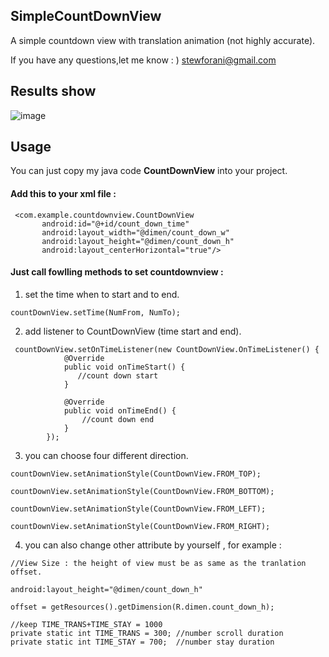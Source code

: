 ## SimpleCountDownView

A simple countdown view with translation animation (not highly accurate).

If you have any questions,let me know : )       stewforani@gmail.com

## Results show

![image](https://github.com/stewForAni/SimpleCountDownView/blob/master/gif%20or%20pic/countdown.gif)   

## Usage

You can just copy my java code   **CountDownView**   into your project.

#### Add this to your xml file :

```
 <com.example.countdownview.CountDownView
       android:id="@+id/count_down_time"
       android:layout_width="@dimen/count_down_w"
       android:layout_height="@dimen/count_down_h"
       android:layout_centerHorizontal="true"/>
```



#### Just call fowlling methods to set countdownview :

1) set the time when to start and to end.

```
countDownView.setTime(NumFrom, NumTo);
```

2) add listener to CountDownView (time start and end).

```
 countDownView.setOnTimeListener(new CountDownView.OnTimeListener() {
            @Override
            public void onTimeStart() {
               //count down start
            }

            @Override
            public void onTimeEnd() {
                //count down end
            }
        });
```

3) you can choose four different direction.

```
countDownView.setAnimationStyle(CountDownView.FROM_TOP);

countDownView.setAnimationStyle(CountDownView.FROM_BOTTOM);

countDownView.setAnimationStyle(CountDownView.FROM_LEFT);

countDownView.setAnimationStyle(CountDownView.FROM_RIGHT);
```

4) you can also  change other attribute by yourself , for example :

```
//View Size : the height of view must be as same as the tranlation offset. 

android:layout_height="@dimen/count_down_h"

offset = getResources().getDimension(R.dimen.count_down_h);
```

```
//keep TIME_TRANS+TIME_STAY = 1000
private static int TIME_TRANS = 300; //number scroll duration
private static int TIME_STAY = 700;  //number stay duration
```
